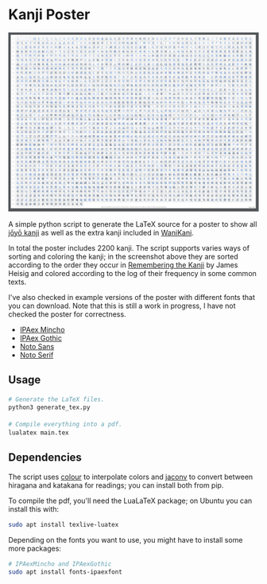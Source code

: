 # Kanji Poster

![screenshot](screenshot.jpg)

A simple python script to generate the LaTeX source for a poster to show all [jōyō kanji](https://en.wikipedia.org/wiki/List_of_jōyō_kanji) as well as the extra kanji included in [WaniKani](https://www.wanikani.com).

In total the poster includes 2200 kanji. The script supports varies ways of sorting and coloring the kanji; in the screenshot above they are sorted according to the order they occur in [Remembering the Kanji](https://en.wikipedia.org/wiki/Remembering_the_Kanji_and_Remembering_the_Hanzi) by James Heisig and colored according to the log of their frequency in some common texts.

I've also checked in example versions of the poster with different fonts that you can download. Note that this is still a work in progress, I have not checked the poster for correctness.

- [IPAex Mincho](https://github.com/Mononofu/kanji_poster/blob/master/poster_mincho.pdf)
- [IPAex Gothic](https://github.com/Mononofu/kanji_poster/blob/master/poster_gothic.pdf)
- [Noto Sans](https://github.com/Mononofu/kanji_poster/blob/master/poster_noto_sans.pdf)
- [Noto Serif](https://github.com/Mononofu/kanji_poster/blob/master/poster_noto_serif.pdf)

## Usage

```bash
# Generate the LaTeX files.
python3 generate_tex.py

# Compile everything into a pdf.
lualatex main.tex
```

## Dependencies

The script uses [colour](https://pypi.org/project/colour/) to interpolate colors and [jaconv](https://pypi.org/project/jaconv/) to convert between hiragana and katakana for readings; you can install both from pip.

To compile the pdf, you'll need the LuaLaTeX package; on Ubuntu you can install this with:

```bash
sudo apt install texlive-luatex
```

Depending on the fonts you want to use, you might have to install some more packages:


```bash
# IPAexMincho and IPAexGothic
sudo apt install fonts-ipaexfont
```

